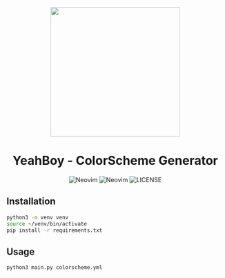 <div align="center">
    <img src="https://github.com/maxmx03/yeahboy-colors/assets/50273941/a1fd397e-9770-4066-ad7c-b6641aa7b6b7" height="300px"  width="300px" />

  <h1>YeahBoy - ColorScheme Generator</h1>

![Neovim](https://img.shields.io/badge/Neovim-v0.9.1+-blue?NeoVim-%2357A143.svg?&style=for-the-badge&logo=neovim&logoColor=white)
![Neovim](https://img.shields.io/badge/Vim-9-blue?NeoVim-%2357A143.svg?&style=for-the-badge&logo=vim&logoColor=white)
![LICENSE](https://shields.io/badge/LICENSE-MIT-orange?style=for-the-badge)

</div>

## Installation

```bash
python3 -m venv venv
source ~/venv/bin/activate
pip install -r requirements.txt
```

## Usage

```bash
python3 main.py colorscheme.yml
```
